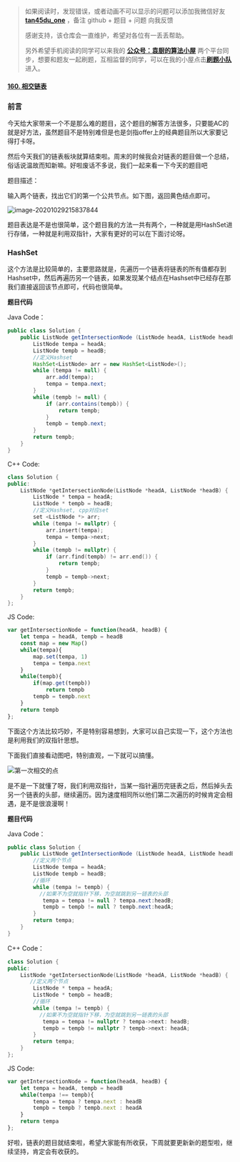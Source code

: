 > 如果阅读时，发现错误，或者动画不可以显示的问题可以添加我微信好友  **[tan45du_one](https://raw.githubusercontent.com/tan45du/tan45du.github.io/master/个人微信.15egrcgqd94w.jpg)** ，备注  github  + 题目 + 问题  向我反馈
>
> 感谢支持，该仓库会一直维护，希望对各位有一丢丢帮助。
>
> 另外希望手机阅读的同学可以来我的 <u>[**公众号：袁厨的算法小屋**](https://raw.githubusercontent.com/tan45du/test/master/微信图片_20210320152235.2pthdebvh1c0.png)</u> 两个平台同步，想要和题友一起刷题，互相监督的同学，可以在我的小屋点击<u>[**刷题小队**](https://raw.githubusercontent.com/tan45du/test/master/微信图片_20210320152235.2pthdebvh1c0.png)</u>进入。 

#### [160. 相交链表](https://leetcode-cn.com/problems/intersection-of-two-linked-lists/)

### 前言

今天给大家带来一个不是那么难的题目，这个题目的解答方法很多，只要能AC的就是好方法，虽然题目不是特别难但是也是剑指offer上的经典题目所以大家要记得打卡呀。

然后今天我们的链表板块就算结束啦。周末的时候我会对链表的题目做一个总结，俗话说温故而知新嘛。好啦废话不多说，我们一起来看一下今天的题目吧

题目描述：

输入两个链表，找出它们的第一个公共节点。如下图，返回黄色结点即可。



![image-20201029215837844](https://cdn.jsdelivr.net/gh/tan45du/photobed@master/photo/image-20201029215837844.7ezoerpghyk0.png)



题目表达是不是也很简单，这个题目我的方法一共有两个，一种就是用HashSet进行存储，一种就是利用双指针，大家有更好的可以在下面讨论呀。

### HashSet

这个方法是比较简单的，主要思路就是，先遍历一个链表将链表的所有值都存到Hashset中，然后再遍历另一个链表，如果发现某个结点在Hashset中已经存在那我们直接返回该节点即可，代码也很简单。

**题目代码**

Java Code：

```java
public class Solution {
    public ListNode getIntersectionNode (ListNode headA, ListNode headB) {
        ListNode tempa = headA;
        ListNode tempb = headB;
        //定义Hashset
        HashSet<ListNode> arr = new HashSet<ListNode>();
        while (tempa != null) {
            arr.add(tempa);
            tempa = tempa.next;
        }
        while (tempb != null) {
            if (arr.contains(tempb)) {
                return tempb;
            }
            tempb = tempb.next;
        }
        return tempb; 
    }
}
```

C++ Code:

```cpp
class Solution {
public:
    ListNode *getIntersectionNode(ListNode *headA, ListNode *headB) {
        ListNode * tempa = headA;
        ListNode * tempb = headB;
        //定义Hashset, cpp对应set
        set <ListNode *> arr;
        while (tempa != nullptr) {
            arr.insert(tempa);
            tempa = tempa->next;
        }
        while (tempb != nullptr) {
            if (arr.find(tempb) != arr.end()) {
                return tempb;
            }
            tempb = tempb->next;
        }
        return tempb;
    }
};
```

JS Code:
```javascript
var getIntersectionNode = function(headA, headB) {
    let tempa = headA, tempb = headB
    const map = new Map()
    while(tempa){
        map.set(tempa, 1)
        tempa = tempa.next
    }
    while(tempb){
        if(map.get(tempb))
            return tempb
        tempb = tempb.next
    }
    return tempb
};
```

下面这个方法比较巧妙，不是特别容易想到，大家可以自己实现一下，这个方法也是利用我们的双指针思想。

下面我们直接看动图吧，特别直观，一下就可以搞懂。

![第一次相交的点](https://cdn.jsdelivr.net/gh/tan45du/photobed@master/photo/第一次相交的点.5nbxf5t3hgk0.gif)

是不是一下就懂了呀，我们利用双指针，当某一指针遍历完链表之后，然后掉头去另一个链表的头部，继续遍历。因为速度相同所以他们第二次遍历的时候肯定会相遇，是不是很浪漫啊！

**题目代码**

Java Code：

```java
public class Solution {
    public ListNode getIntersectionNode (ListNode headA, ListNode headB) {
        //定义两个节点
        ListNode tempa = headA;
        ListNode tempb = headB;
        //循环
        while (tempa != tempb) {
          //如果不为空就指针下移，为空就跳到另一链表的头部
           tempa = tempa != null ? tempa.next:headB;
           tempb = tempb != null ? tempb.next:headA;
        }
        return tempa;        
    }
}
```

C++ Code：

```cpp
class Solution {
public:
    ListNode *getIntersectionNode(ListNode *headA, ListNode *headB) {
       //定义两个节点
        ListNode * tempa = headA;
        ListNode * tempb = headB;
        //循环
        while (tempa != tempb) {
          //如果不为空就指针下移，为空就跳到另一链表的头部
           tempa = tempa != nullptr ? tempa->next: headB;
           tempb = tempb != nullptr ? tempb->next: headA;
        }
        return tempa;        
    }
};
```

JS Code:
```javascript
var getIntersectionNode = function(headA, headB) {
    let tempa = headA, tempb = headB
    while(tempa !== tempb){
        tempa = tempa ? tempa.next : headB
        tempb = tempb ? tempb.next : headA
    }
    return tempa
};
```

好啦，链表的题目就结束啦，希望大家能有所收获，下周就要更新新的题型啦，继续坚持，肯定会有收获的。











